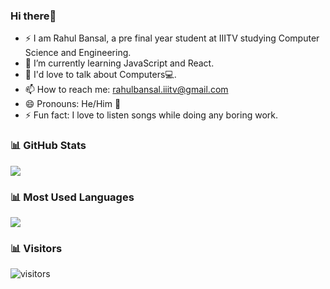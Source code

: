 <!--
**RahulBansal0502/rahulbansal0502** is a ✨ _special_ ✨ repository because its `README.md` (this file) appears on your GitHub profile.-->

### Hi there👋

- ⚡ I am Rahul Bansal, a pre final year student at IIITV studying Computer Science and Engineering.
- 🌱 I’m currently learning JavaScript and React.
- 💬 I'd love to talk about Computers💻.
- 📫 How to reach me: rahulbansal.iiitv@gmail.com
- 😄 Pronouns: He/Him 👨
- ⚡ Fun fact: I love to listen songs while doing any boring work.

### 📊 GitHub Stats 

<img src="https://github-readme-stats.vercel.app/api?username=rahulbansal0502&hide_border=true&show_icons=true">
<!--[![Anurag's github stats](https://github-readme-stats.vercel.app/api?username=rahulbansal0502&theme=radical&count_private=true)](https://github.com/anuraghazra/github-readme-stats)-->

### 📊  Most Used Languages

<img src="https://github-readme-stats.vercel.app/api/top-langs/?username=rahulbansal0502&hide_border=true&show_icons=true">
<!--[![Top Langs](https://github-readme-stats.vercel.app/api/top-langs/?username=rahulbansal0502&&hide=CSS&layout=compact&theme=radical)](https://github.com/anuraghazra/github-readme-stats)-->

### 📊  Visitors

![visitors](https://visitor-badge.glitch.me/badge?page_id==rahulbansal0502.rahulbansal0502)

